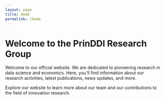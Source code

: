 ```yaml
---
layout: page
title: Home
permalink: /home
---
```


# Welcome to the PrinDDI Research Group

Welcome to our official website. We are dedicated to pioneering research in data science and economics. Here, you'll find information about our research activities, latest publications, news updates, and more.

Explore our website to learn more about our team and our contributions to the field of innovation research.
